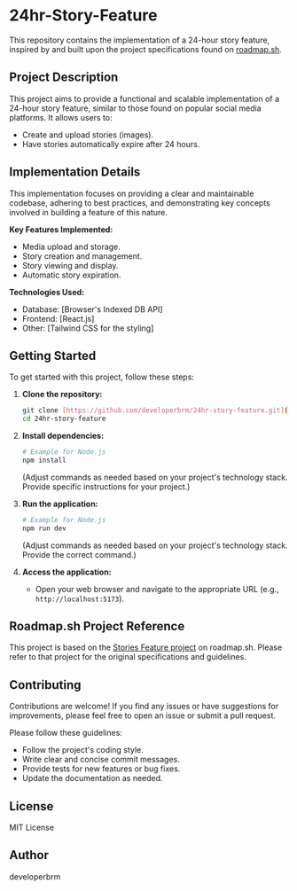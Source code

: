 # 24hr-Story-Feature

This repository contains the implementation of a 24-hour story feature, inspired by and built upon the project specifications found on [roadmap.sh](https://roadmap.sh/projects/stories-feature).

## Project Description

This project aims to provide a functional and scalable implementation of a 24-hour story feature, similar to those found on popular social media platforms. It allows users to:

* Create and upload stories (images).
* Have stories automatically expire after 24 hours.

## Implementation Details

This implementation focuses on providing a clear and maintainable codebase, adhering to best practices, and demonstrating key concepts involved in building a feature of this nature.

**Key Features Implemented:**

* Media upload and storage.
* Story creation and management.
* Story viewing and display.
* Automatic story expiration.

**Technologies Used:**

* Database: [Browser's Indexed DB API]
* Frontend: [React.js]
* Other: [Tailwind CSS for the styling]

## Getting Started

To get started with this project, follow these steps:

1.  **Clone the repository:**

    ```bash
    git clone [https://github.com/developerbrm/24hr-story-feature.git](https://github.com/developerbrm/24hr-story-feature.git)
    cd 24hr-story-feature
    ```

2.  **Install dependencies:**

    ```bash
    # Example for Node.js
    npm install
    ```

    (Adjust commands as needed based on your project's technology stack.  Provide specific instructions for your project.)


3.  **Run the application:**

    ```bash
    # Example for Node.js
    npm run dev
    ```

    (Adjust commands as needed based on your project's technology stack.  Provide the correct command.)

4.  **Access the application:**

    * Open your web browser and navigate to the appropriate URL (e.g., `http://localhost:5173`).

## Roadmap.sh Project Reference

This project is based on the [Stories Feature project](https://roadmap.sh/projects/stories-feature) on roadmap.sh. Please refer to that project for the original specifications and guidelines.

## Contributing

Contributions are welcome! If you find any issues or have suggestions for improvements, please feel free to open an issue or submit a pull request.

Please follow these guidelines:

* Follow the project's coding style.
* Write clear and concise commit messages.
* Provide tests for new features or bug fixes.
* Update the documentation as needed.

## License

MIT License

## Author

developerbrm
